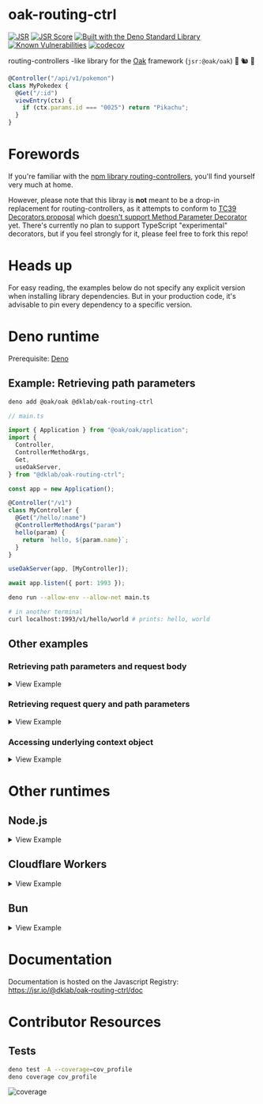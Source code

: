 # oak-routing-ctrl

[![JSR](https://jsr.io/badges/@dklab/oak-routing-ctrl)](https://jsr.io/@dklab/oak-routing-ctrl)
[![JSR Score](https://jsr.io/badges/@dklab/oak-routing-ctrl/score)](https://jsr.io/@dklab/oak-routing-ctrl)
[![Built with the Deno Standard Library](https://raw.githubusercontent.com/denoland/deno_std/main/badge.svg)](https://jsr.io/@std)
[![Known Vulnerabilities](https://snyk.io/test/github/thesephi/oak-routing-ctrl/badge.svg)](https://snyk.io/test/github/thesephi/oak-routing-ctrl)
[![codecov](https://codecov.io/github/Thesephi/oak-routing-ctrl/graph/badge.svg?token=BA3M9P6410)](https://codecov.io/github/Thesephi/oak-routing-ctrl)

routing-controllers -like library for the [Oak](https://jsr.io/@oak/oak)
framework (`jsr:@oak/oak`) 🚗 🐿️ 🦕

```ts
@Controller("/api/v1/pokemon")
class MyPokedex {
  @Get("/:id")
  viewEntry(ctx) {
    if (ctx.params.id === "0025") return "Pikachu";
  }
}
```

# Forewords

If you're familiar with the
[npm library routing-controllers](https://www.npmjs.com/package/routing-controllers),
you'll find yourself very much at home.

However, please note that this libray is **not** meant to be a drop-in
replacement for routing-controllers, as it attempts to conform to
[TC39 Decorators proposal](https://github.com/tc39/proposal-decorators) which
[doesn't support Method Parameter Decorator](https://github.com/tc39/proposal-decorators?tab=readme-ov-file#comparison-with-typescript-experimental-decorators)
yet. There's currently no plan to support TypeScript "experimental" decorators,
but if you feel strongly for it, please feel free to fork this repo!

# Heads up

For easy reading, the examples below do not specify any explicit version when
installing library dependencies. But in your production code, it's advisable to
pin every dependency to a specific version.

# Deno runtime

Prerequisite:
[Deno](https://docs.deno.com/runtime/manual/getting_started/installation)

## Example: Retrieving path parameters

```bash
deno add @oak/oak @dklab/oak-routing-ctrl
```

```ts
// main.ts

import { Application } from "@oak/oak/application";
import {
  Controller,
  ControllerMethodArgs,
  Get,
  useOakServer,
} from "@dklab/oak-routing-ctrl";

const app = new Application();

@Controller("/v1")
class MyController {
  @Get("/hello/:name")
  @ControllerMethodArgs("param")
  hello(param) {
    return `hello, ${param.name}`;
  }
}

useOakServer(app, [MyController]);

await app.listen({ port: 1993 });
```

```bash
deno run --allow-env --allow-net main.ts
```

```bash
# in another terminal
curl localhost:1993/v1/hello/world # prints: hello, world
```

## Other examples

### Retrieving path parameters and request body

<details>
<summary>View Example</summary>

```ts
import { Application } from "@oak/oak/application";
import {
  Controller,
  ControllerMethodArgs,
  Post,
  useOakServer,
} from "@dklab/oak-routing-ctrl";
const app = new Application();

@Controller("/v1")
class MyController {
  @Post("/tell/:name")
  @ControllerMethodArgs("param", "body")
  tell(param, body) {
    return `telling ${param.name} that "${body.message}"`;
  }
}

useOakServer(app, [MyController]);

await app.listen({ port: 1993 });
```

```bash
curl -H"Content-Type: application/json" localhost:1993/v1/tell/alice -d'{"message": "all we need is love"}'
# prints: telling alice that "all we need is love"
```

</details>

### Retrieving request query and path parameters

<details>
<summary>View Example</summary>

```ts
import { Application } from "@oak/oak/application";
import {
  Controller,
  ControllerMethodArgs,
  Get,
  useOakServer,
} from "@dklab/oak-routing-ctrl";
const app = new Application();

@Controller("/v1")
class MyController {
  @Get("/books/:category")
  @ControllerMethodArgs("query", "param")
  search(query, param) {
    return `searching for books in category "${param.category}" with query "page=${query.page}"`;
  }
}

useOakServer(app, [MyController]);

await app.listen({ port: 1993 });
```

```bash
curl localhost:1993/v1/books/thriller\?page=2
# prints: searching for books in category "thriller" with query "page=2"
```

</details>

### Accessing underlying context object

<details>
<summary>View Example</summary>

```ts
import { Application } from "@oak/oak/application";
import { Controller, Get, useOakServer } from "@dklab/oak-routing-ctrl";
const app = new Application();

@Controller()
class MyController {
  @Get("/foo/bar")
  fooBar(ctx) {
    return `request header x-foo has value "${
      ctx.request.headers.get("x-foo")
    }"`;
  }
}

useOakServer(app, [MyController]);

await app.listen({ port: 1993 });
```

```bash
curl -H"x-foo: lorem" localhost:1993/foo/bar
# prints: request header x-foo has value "lorem"
```

</details>

# Other runtimes

## Node.js

<details>
<summary>View Example</summary>

```bash
npm i @jsr/oak__oak @jsr/dklab__oak-routing-ctrl

# note that `npx jsr i {package}` also works, but
# installing directly from the `@jsr` scope may result
# in better dependency resolutions
```

_

```ts
// alternatively imported from "@oak/oak/application"
import { Application } from "@jsr/oak__oak/application";

// alternatively imported from "@dklab/oak-routing-ctrl"
import {
  Controller,
  ControllerMethodArgs,
  Get,
  useOakServer,
} from "@jsr/dklab__oak-routing-ctrl";

@Controller("/v1")
export class MyController {
  @Get("/hello/:name")
  @ControllerMethodArgs("param")
  hello(param: Record<string, string>) {
    return `hello, ${param.name}`;
  }
}

const app = new Application();
useOakServer(app, [MyController]);
await app.listen({ port: 1993 });
```

_

```bash
curl http://localhost:1993/v1/hello/world # prints: hello, world
```

</details>

## Cloudflare Workers

<details>
<summary>View Example</summary>

```bash
npx jsr add @oak/oak @dklab/oak-routing-ctrl
```

_

```ts
import { Application } from "@oak/oak/application";
import {
  Controller,
  ControllerMethodArgs,
  Get,
  useOakServer,
} from "@dklab/oak-routing-ctrl/mod";

@Controller()
class MyCloudflareWorkerController {
  @Get("/hello/:name")
  @ControllerMethodArgs("param")
  hello(param: { name: string }) {
    return `hello, ${param.name}`;
  }
}

const app = new Application();
useOakServer(app, [MyCloudflareWorkerController]);
export default { fetch: app.fetch };
```

_

```bash
curl http://{your-cloudflare-worker-domain}/hello/world # prints: hello, world
```

</details>

## Bun

<details>
<summary>View Example</summary>

```bash
bunx jsr i @oak/oak @dklab/oak-routing-ctrl
```

_

```ts
import { Application, type RouterContext } from "@oak/oak";
import { Controller, Get, useOakServer } from "@dklab/oak-routing-ctrl";

@Controller("/v1")
class MyController {
  @Get("/hello/:name")
  hello(ctx: RouterContext<"/hello/:name">) {
    return `hello, ${ctx.params.name}`;
  }
}

const app = new Application();
useOakServer(app, [MyController]);
await app.listen({ port: 1993 });
```

_

```bash
curl http://localhost:1993/v1/hello/world # prints: hello, world
```

</details>

# Documentation

Documentation is hosted on the Javascript Registry:
https://jsr.io/@dklab/oak-routing-ctrl/doc

# Contributor Resources

## Tests

```bash
deno test -A --coverage=cov_profile
deno coverage cov_profile
```

![coverage](https://codecov.io/gh/Thesephi/oak-routing-ctrl/graphs/tree.svg?token=BA3M9P6410)

